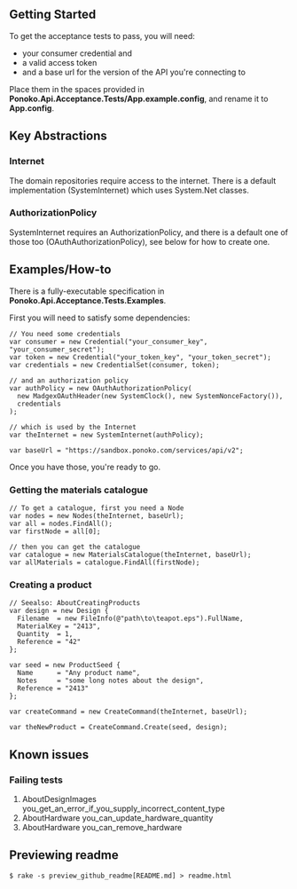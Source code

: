 ## Getting Started

To get the acceptance tests to pass, you will need: 

* your consumer credential and 
* a valid access token
* and a base url for the version of the API you're connecting to

Place them in the spaces provided in __Ponoko.Api.Acceptance.Tests/App.example.config__, and rename it to __App.config__.

## Key Abstractions

### Internet
The domain repositories require access to the internet. 
There is a default implementation (SystemInternet) which uses System.Net classes.

### AuthorizationPolicy
SystemInternet requires an AuthorizationPolicy, and there is a default one of those too (OAuthAuthorizationPolicy), 
see below for how to create one.

## Examples/How-to

There is a fully-executable specification in __Ponoko.Api.Acceptance.Tests.Examples__.

First you will need to satisfy some dependencies: 

	// You need some credentials 
	var consumer = new Credential("your_consumer_key", "your_consumer_secret");
	var token = new Credential("your_token_key", "your_token_secret");
	var credentials = new CredentialSet(consumer, token);
	
	// and an authorization policy
	var authPolicy = new OAuthAuthorizationPolicy(
	  new MadgexOAuthHeader(new SystemClock(), new SystemNonceFactory()),
	  credentials
	);

	// which is used by the Internet
	var theInternet = new SystemInternet(authPolicy);
	
	var baseUrl = "https://sandbox.ponoko.com/services/api/v2";
	
Once you have those, you're ready to go.

### Getting the materials catalogue
	
	// To get a catalogue, first you need a Node			
	var nodes = new Nodes(theInternet, baseUrl);
	var all = nodes.FindAll();
	var firstNode = all[0];
	
	// then you can get the catalogue
	var catalogue = new MaterialsCatalogue(theInternet, baseUrl);
	var allMaterials = catalogue.FindAll(firstNode);			      

### Creating a product

	// Seealso: AboutCreatingProducts
	var design = new Design {
	  Filename	= new FileInfo(@"path\to\teapot.eps").FullName,
	  MaterialKey = "2413",
	  Quantity	= 1,
	  Reference	= "42"
	};
	
	var seed = new ProductSeed {
	  Name		= "Any product name",
	  Notes		= "some long notes about the design",
	  Reference	= "2413"
	};
	
	var createCommand = new CreateCommand(theInternet, baseUrl);
	
	var theNewProduct = CreateCommand.Create(seed, design);
	
## Known issues

### Failing tests

1. AboutDesignImages you_get_an_error_if_you_supply_incorrect_content_type
1. AboutHardware you_can_update_hardware_quantity
1. AboutHardware you_can_remove_hardware

## Previewing readme

    $ rake -s preview_github_readme[README.md] > readme.html